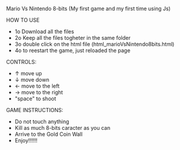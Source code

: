 Mario Vs Nintendo 8-bits
(My first game and my first time using Js)

HOW TO USE
- 1o Download all the files
- 2o Keep all the files togheter in the same folder
- 3o double click on the html file (html_marioVsNintendo8bits.html)
- 4o to reestart the game, just reloaded the page

CONTROLS:
- ↑ move up
- ↓ move down
- ← move to the left
- → move to the right
- "space" to shoot

GAME INSTRUCTIONS:
- Do not touch anything
- Kill as much 8-bits caracter as you can
- Arrive to the Gold Coin Wall
- Enjoy!!!!!!
